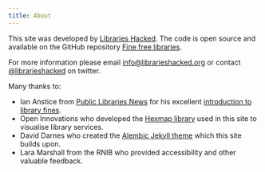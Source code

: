 ```yaml
---
title: About
---
```


This site was developed by [Libraries Hacked](https://www.Librarieshacked.org). The code is open source and available on the GitHub repository [Fine free libraries](https://github.com/LibrariesHacked/fine-free-libraries).

For more information please email [info@librarieshacked.org](mailto:info@librarieshacked.org) or contact [@librarieshacked](https://twitter.com/librarieshacked) on twitter.

Many thanks to:

- Ian Anstice from [Public Libraries News](https://www.publiclibrariesnews.com/) for his excellent [introduction to library fines](/introduction).
- Open Innovations who developed the [Hexmap library](https://open-innovations.github.io/oi.hexmap.js/) used in this site to visualise library services.
- David Darnes who created the [Alembic Jekyll theme](https://alembic.darn.es/) which this site builds upon.
- Lara Marshall from the RNIB who provided accessibility and other valuable feedback.
